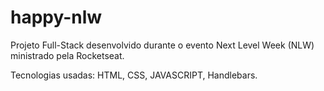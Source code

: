 # happy-nlw

Projeto Full-Stack desenvolvido durante o evento Next Level Week (NLW) ministrado pela Rocketseat.

Tecnologias usadas: HTML, CSS, JAVASCRIPT, Handlebars.
